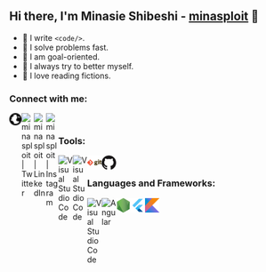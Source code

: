 ## Hi there, I'm Minasie Shibeshi - [minasploit][website] 👋

- 📃 I write <code>&lt;code/&gt;</code>.
- 🔭 I solve problems fast.
- 🥅 I am goal-oriented.
- 🌱 I always try to better myself.
- 📖 I love reading fictions.

### Connect with me:

[<img align="left" alt="minasploit.com" width="22px" src="https://raw.githubusercontent.com/iconic/open-iconic/master/svg/globe.svg" />][website]
[<img align="left" alt="minasploit | Twitter" width="22px" src="https://cdn.jsdelivr.net/npm/simple-icons@v3/icons/twitter.svg" />][twitter]
[<img align="left" alt="minasploit | LinkedIn" width="22px" src="https://cdn.jsdelivr.net/npm/simple-icons@v3/icons/linkedin.svg" />][linkedin]
[<img align="left" alt="minasploit | Instagram" width="22px" src="https://cdn.jsdelivr.net/npm/simple-icons@v3/icons/instagram.svg" />][instagram]

<br/>

### Tools:

<img align="left" alt="Visual Studio Code" width="26px" src="https://cdn.iconscout.com/icon/free/png-256/visual-studio-569577.png" />
<img align="left" alt="Visual Studio Code" width="26px" src="https://cdn.iconscout.com/icon/free/png-256/intellij-idea-569199.png" />
<img align="left" alt="Git" width="26px" src="https://raw.githubusercontent.com/github/explore/80688e429a7d4ef2fca1e82350fe8e3517d3494d/topics/git/git.png" />
<img align="left" alt="GitHub" width="26px" src="https://raw.githubusercontent.com/github/explore/78df643247d429f6cc873026c0622819ad797942/topics/github/github.png" />

<br/>

### Languages and Frameworks:

<img align="left" alt="Visual Studio Code" width="26px" src="https://upload.wikimedia.org/wikipedia/commons/thumb/e/ee/.NET_Core_Logo.svg/512px-.NET_Core_Logo.svg.png" />
<img align="left" alt="Angular" width="26px" src="https://cdn3.iconfinder.com/data/icons/popular-services-brands/512/angular-js-512.png" />
<img align="left" alt="Node.js" width="26px" src="https://raw.githubusercontent.com/github/explore/80688e429a7d4ef2fca1e82350fe8e3517d3494d/topics/nodejs/nodejs.png" />
<img align="left" alt="Flutter" width="26px" src="https://raw.githubusercontent.com/github/explore/80688e429a7d4ef2fca1e82350fe8e3517d3494d/topics/flutter/flutter.png" />
<img align="left" alt="Kotlin" width="26px" src="https://raw.githubusercontent.com/github/explore/80688e429a7d4ef2fca1e82350fe8e3517d3494d/topics/kotlin/kotlin.png" />

<br />
<br />

[website]: https://minasploit.github.io/
[twitter]: https://twitter.com/minasploit
[instagram]: https://instagram.com/minasploit
[linkedin]: https://linkedin.com/in/minasie-shibeshi
